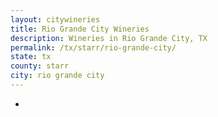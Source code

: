 ```yaml
---
layout: citywineries
title: Rio Grande City Wineries
description: Wineries in Rio Grande City, TX
permalink: /tx/starr/rio-grande-city/
state: tx
county: starr
city: rio grande city
---
```

-
